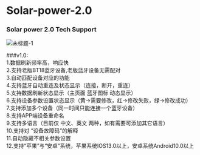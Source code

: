 # Solar-power-2.0

### Solar power 2.0 Tech Support

![未标题-1](https://user-images.githubusercontent.com/128197935/227827916-2b9a0def-2b14-435f-9d08-bbde77be4e44.png)

###v1.0:  
1.数据刷新频率高，响应快  
2.支持老版BT18蓝牙设备,老版蓝牙设备无需配对  
3.自动匹配设备对应的功能  
4.支持蓝牙自动重连及状态显示（连接，断开，重连）  
5.支持数据刷新状态显示（主页面 蓝牙图标 动态显示）  
6.支持设备参数设置状态显示（黄->需要修改，红->修改失败，绿->修改成功）  
7.支持添加多个设备（同一时间只能连接一个蓝牙设备）  
8.支持APP端设备重命名  
9.支持多语言（目前仅 中文、英文  两种，如有需要可添加其它语言）  
10.支持对 “设备故障码”的解释  
11.自动隐藏不相关参数设置  
12.支持“苹果”与“安卓”系统，苹果系统IOS13.0以上，安卓系统Android10.0以上  

